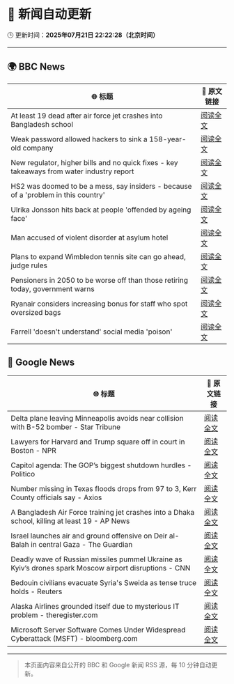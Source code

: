 # 🧠 新闻自动更新

🕒 更新时间：**2025年07月21日 22:22:28（北京时间）**

---

## 🌍 BBC News

| 🌐 标题 | 🔗 原文链接 |
|--------|-------------|
| At least 19 dead after air force jet crashes into Bangladesh school | [阅读全文](https://www.bbc.com/news/articles/c75rprqwr67o) |
| Weak password allowed hackers to sink a 158-year-old company | [阅读全文](https://www.bbc.com/news/articles/cx2gx28815wo) |
| New regulator, higher bills and no quick fixes - key takeaways from water industry report | [阅读全文](https://www.bbc.com/news/articles/cly1kwdze5qo) |
| HS2 was doomed to be a mess, say insiders - because of a 'problem in this country' | [阅读全文](https://www.bbc.com/news/articles/cx2l8kq52y8o) |
| Ulrika Jonsson hits back at people 'offended by ageing face' | [阅读全文](https://www.bbc.com/news/articles/c0rvl1n7v0eo) |
| Man accused of violent disorder at asylum hotel | [阅读全文](https://www.bbc.com/news/articles/cwyedn0vlg1o) |
| Plans to expand Wimbledon tennis site can go ahead, judge rules | [阅读全文](https://www.bbc.com/news/articles/cwyr7e394p0o) |
| Pensioners in 2050 to be worse off than those retiring today, government warns | [阅读全文](https://www.bbc.com/news/articles/ckgj84ejd9wo) |
| Ryanair considers increasing bonus for staff who spot oversized bags | [阅读全文](https://www.bbc.com/news/articles/c75rp3w77kpo) |
| Farrell 'doesn't understand' social media 'poison' | [阅读全文](https://www.bbc.com/sport/rugby-union/articles/cwyedepx749o) |

## 📰 Google News

| 🌐 标题 | 🔗 原文链接 |
|--------|-------------|
| Delta plane leaving Minneapolis avoids near collision with B-52 bomber - Star Tribune | [阅读全文](https://news.google.com/rss/articles/CBMib0FVX3lxTFAyYnBsQU93M2JmU3laWHFIRV9JaUU1Rm56YVFtcnRlSHBfMkItVkZ5UC1YMEZMVkFJNm9VM1RaSGtEXzdzbFJkc053YllicDdMbGxmMGIyeXhGUzR3OHdBZjdpazdNYXUzNXdJSDF5MA?oc=5) |
| Lawyers for Harvard and Trump square off in court in Boston - NPR | [阅读全文](https://news.google.com/rss/articles/CBMihgFBVV95cUxQcXJSVy1Ld2lXYm9wMWkxYnhKYjNTeG1sWHMxc0lwWnpVODBGdUVVU0pqUlZSeGlCdndhZGFfcWFXYzVHTDhla1BUcGNNcUtJVmJvdlF0TFNfU3Q2cjVCMk5OUmhINWswM2dBcG9uci11bS1JUS1VaktPRVcxcFhQY1F5OUtlZw?oc=5) |
| Capitol agenda: The GOP’s biggest shutdown hurdles - Politico | [阅读全文](https://news.google.com/rss/articles/CBMiwwFBVV95cUxQSEVDdGVfRDNlUVRSdG52clcwaUg2TnR1QkhlM3h4a2tnY2VvSkpQcGpGY3RWOFFyNlFHZVYwQ0NSYm5rX2p0Qk9WUXFIT1BfVnctWFhtcEx2YjZ0cVpBVFZqR05mNGJsemZkeFE5VXYxU1dpbGFCZUdtcm54bWIwdC1QQlB0RVdlT21SREZ3SDNuS0xaZzFmWk5yUGNSNkxUal9Hc1F0cUNzNTNNVzlmNjN4b2o2b2gxa1VmSzhWbDBhWnc?oc=5) |
| Number missing in Texas floods drops from 97 to 3, Kerr County officials say - Axios | [阅读全文](https://news.google.com/rss/articles/CBMie0FVX3lxTE5xNFlaV3ExUE9wOTNDeER1TkY5VU5Nb0ZQOW45dHNfTmlBNGFZR3VGVWNTMGtpYzhjZjg3MDFCUkhnaGNyb2hSWUdpaWVMYUxYa0U5a1FCdENzbWhtcUJ0bUN4c2dLNmxtZXBlM3lWbFN2VlQyTktUWU1nbw?oc=5) |
| A Bangladesh Air Force training jet crashes into a Dhaka school, killing at least 19 - AP News | [阅读全文](https://news.google.com/rss/articles/CBMisgFBVV95cUxQMHJGbkJROUFKcENmOFNvOGdEMFc4azNWVWFUSEFWcHpsY1p1RGlrd0RkSkRfYTduOWhMd2tpRC1KRlc5cms2WkNORnNUQkptcjVTbUNXX29HeDJSXzhPYnRfaTdqbHMtY1ZqT2VMTFNpSWFCTzItOU9qTkJaV183ZHFIU2t4THJRUm5Ocm4zWW56SXZCX3hUb3hNcm5zTFNuNFk5VDItLWozcWhFM05nLXBR?oc=5) |
| Israel launches air and ground offensive on Deir al-Balah in central Gaza - The Guardian | [阅读全文](https://news.google.com/rss/articles/CBMirgFBVV95cUxQYTRSZWRoY0xmRWR2RVVNRTF2Y0x1TENmbDZ5UXY2YWxMdlA2S2E0LWxVVXFZUWI1WW9VYlY4Z2xsTDlYV0pzM21qTzBFX2s4S1B0UE90UHNwTU1zLTZQNmh2YjNIajczYWdZQWREdjlLS2dkVkZiRFhfMmtYd2ZrRkpkbk05X2pJeFppR1poTWhZSG42Y2lqbmJxWnFmMVlFdVRkQWhtb21Pa3dpekE?oc=5) |
| Deadly wave of Russian missiles pummel Ukraine as Kyiv’s drones spark Moscow airport disruptions - CNN | [阅读全文](https://news.google.com/rss/articles/CBMiekFVX3lxTFBIWHI3RGptT0NxQWpGQlR2OVpNUVVyaGJSU2VZcjBmQkgxaWtsbnE0MHY2ZFBMaHR2WjhrbjVHcmo3Ym40b25kcF9FMTBjd2pEZVVaZHJYSHNpcjA2dFgyenpEUWJxYWpYaDdfc0NMSlY0MzZLQWNtWG53?oc=5) |
| Bedouin civilians evacuate Syria's Sweida as tense truce holds - Reuters | [阅读全文](https://news.google.com/rss/articles/CBMisgFBVV95cUxNLTZ0LU9KX1E3bVRld0dTa212Y0Qya2hQWDk2Y1hrck8yREVTaDQ2NDlBclRpbVc2a3ZqaTRHclVHcFRfZUt4b2M3SE0yTGVKZEdES2ZEa2Q2MHo3LXlIdk51THhMdHVvTTB5bmhBcEh5VTROM2pOeTJRRkxBTmZkOVVCVWtNd01Xb25ERlVNanVWdVhJb0s5UlNfb2t0NGczbEJuRHpOMGd1b0pkcjN5OFVB?oc=5) |
| Alaska Airlines grounded itself due to mysterious IT problem - theregister.com | [阅读全文](https://news.google.com/rss/articles/CBMigwFBVV95cUxOQlZ3NGNOMmxrSFZXOWJpWnQxc1lTMW12dkI2eERLT1o2a0dFR3ZwbWZhSndtX290a3MxZTdLUjkzX2ZmU212enhvaDBtQVdPV3dxRG5XQ0poS3BLUEstb0NNN1dkQklveFdoLUFJM0JJZjNEN0FKT01wc054RGVWVzdnVdIBiAFBVV95cUxOQk5KcXVmY2FsWllDXzM3M0M2UHZtX3U1Rkh5RUVsZjQ2bllIVlJGYzVCWUV6bDBINkhTVXkzTkVMTmoxT0c2T0JCeEhBX1lGLVJSVmdfUGVvSjRwU1FTQVgxLTgwRFoyd2hRT2lkUEstY1JQdmNYSTVzUXQ0Z1J6U09QTzdodDds?oc=5) |
| Microsoft Server Software Comes Under Widespread Cyberattack (MSFT) - bloomberg.com | [阅读全文](https://news.google.com/rss/articles/CBMisAFBVV95cUxPMmJEQTNsb1RxX25kclZnMDE4WkFvRURFcFoyNmdCbThXcHNvdVpMekhnVEhmUC1jVnJHSm54cE10b0VvdFNoejZqSURtVFQ1Z2dRS2VlTnFTeVlMdmUybEExQnFKQnRqdVBMcWZUaUdrRnMzSHRPdWJzc1o3dWlSRDlOd2U5cVN6dVpWTVBqZ0FQZXFZTndtRS1jQ0gyTkpJbWx5S01rbWtXWWFndkN5Qw?oc=5) |

---
> 本页面内容来自公开的 BBC 和 Google 新闻 RSS 源，每 10 分钟自动更新。